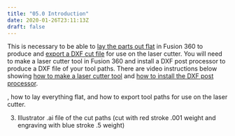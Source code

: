 ```yaml
---
title: "05.0 Introduction"
date: 2020-01-26T23:11:13Z
draft: false
---
```


This is necessary to be able to [lay the parts out flat](https://youtu.be/jeQPJHHwVN4) in Fusion 360 to produce and [export a DXF cut file](https://youtu.be/6JFHMV7A9TU) for use on the laser cutter. You will need to make a laser cutter tool in Fusion 360 and install a DXF post processor to produce a DXF file of your tool paths. There are video instructions below showing [how to make a laser cutter tool](https://youtu.be/-B6DXF9aE5s) and [how to install the DXF post processor](https://youtu.be/CBu6vl6Bqos).

, how to lay everything flat, and how to export tool paths for use on the laser cutter.

3.  Illustrator .ai file of the cut paths (cut with red stroke .001 weight and engraving with blue stroke .5 weight)

